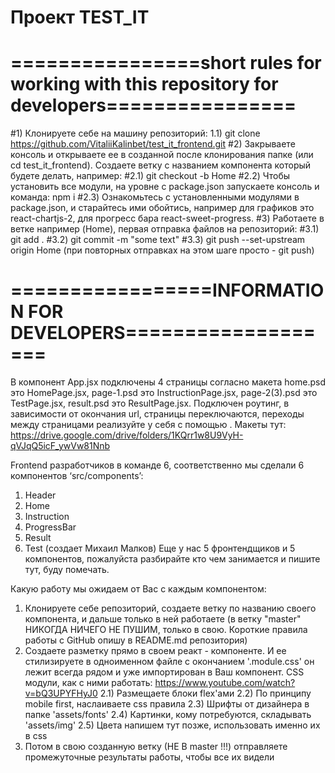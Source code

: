 # Проект TEST_IT

# ================short rules for working with this repository for developers================
#1) Клонируете себе на машину репозиторий: 
1.1) git clone https://github.com/VitaliiKalinbet/test_it_frontend.git
#2) Закрываете консоль и открываете ее в созданной после клонирования папке (или cd test_it_frontend). Создаете ветку с названием компонента который будете делать, например: 
#2.1) git checkout -b Home
#2.2) Чтобы установить все модули, на уровне с package.json запускаете консоль и команда:
npm i
#2.3) Ознакомьтесь с установленными модулями в package.json, и старайтесь ими обойтись, например для графиков это react-chartjs-2, для прогресс бара react-sweet-progress.
#3) Работаете в ветке например (Home), первая отправка файлов на репозиторий: 
#3.1) git add .
#3.2) git commit -m "some text"
#3.3) git push --set-upstream origin Home       (при повторных отправках на этом шаге просто - git push) 


# =================INFORMATION FOR DEVELOPERS===================
В компонент App.jsx подключены 4 страницы согласно макета home.psd это HomePage.jsx, page-1.psd это InstructionPage.jsx, page-2(3).psd это TestPage.jsx, result.psd это ResultPage.jsx. Подключен роутинг, в зависимости от окончания url, страницы переключаются, переходы между страницами реализуйте у себя с помощью <NavLink to='/…'>.
Макеты тут: 
https://drive.google.com/drive/folders/1KQrr1w8U9VyH-qVJqQ5icF_ywVw81Nnb

Frontend разработчиков в команде 6, соответственно мы сделали 6 компонентов ‘src/components’:
1) Header 
2) Home 
3) Instruction
4) ProgressBar
5) Result
6) Test (создает Михаил Малков) 
Еще у нас 5 фронтендщиков и 5 компонентов, пожалуйста разбирайте кто чем занимается и пишите тут, буду помечать. 

Какую работу мы ожидаем от Вас с каждым компонентом: 
1) Клонируете себе репозиторий, создаете ветку по названию своего компонента, и дальше только в ней работаете (в ветку "master" НИКОГДА НИЧЕГО НЕ ПУШИМ, только в свою. Короткие правила работы с GitHub опишу в README.md репозитория)
2) Создаете разметку прямо в своем реакт - компоненте. И ее стилизируете в одноименном файле с окончанием '.module.css' он лежит всегда рядом и уже импортирован в Ваш компонент. 
CSS модули, как с ними работать: 
https://www.youtube.com/watch?v=bQ3UPYFHyJ0
  2.1) Размещаете блоки  flex'ами
  2.2) По принципу mobile first, наслаиваете css правила
  2.3) Шрифты от дизайнера в папке 'assets/fonts'
  2.4) Картинки, кому потребуются, складывать  'assets/img'
  2.5) Цвета напишем тут позже, использовать именно их в css
3) Потом в свою созданную ветку (НЕ В master !!!) отправляете промежуточные результаты работы, чтобы все их видели
